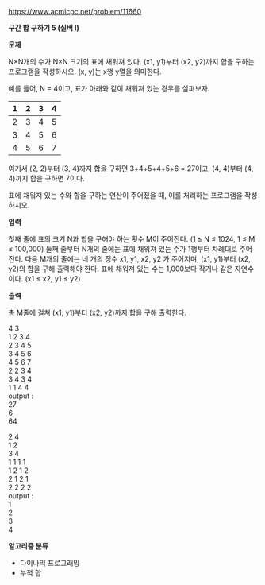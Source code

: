 https://www.acmicpc.net/problem/11660

**구간 합 구하기 5 (실버 I)**

**문제**

N×N개의 수가 N×N 크기의 표에 채워져 있다. (x1, y1)부터 (x2, y2)까지 합을 구하는 프로그램을 작성하시오. (x, y)는 x행 y열을 의미한다.

예를 들어, N = 4이고, 표가 아래와 같이 채워져 있는 경우를 살펴보자.

| 1   | 	2  | 	3  | 	4  |
|-----|-----|-----|-----|
| 2   | 	3  | 	4  | 	5  |
| 3   | 	4  | 	5  | 	6  |
| 4   | 	5  | 	6  | 	7  |

여기서 (2, 2)부터 (3, 4)까지 합을 구하면 3+4+5+4+5+6 = 27이고, (4, 4)부터 (4, 4)까지 합을 구하면 7이다.

표에 채워져 있는 수와 합을 구하는 연산이 주어졌을 때, 이를 처리하는 프로그램을 작성하시오.

**입력**

첫째 줄에 표의 크기 N과 합을 구해야 하는 횟수 M이 주어진다. (1 ≤ N ≤ 1024, 1 ≤ M ≤ 100,000) 둘째 줄부터 N개의 줄에는 표에 채워져 있는 수가 1행부터 차례대로 주어진다. 다음 M개의 줄에는 네 개의 정수 x1, y1, x2, y2 가 주어지며, (x1, y1)부터 (x2, y2)의 합을 구해 출력해야 한다. 표에 채워져 있는 수는 1,000보다 작거나 같은 자연수이다. (x1 ≤ x2, y1 ≤ y2)

**출력**

총 M줄에 걸쳐 (x1, y1)부터 (x2, y2)까지 합을 구해 출력한다.

4 3<br>
1 2 3 4<br>
2 3 4 5<br>
3 4 5 6<br>
4 5 6 7<br>
2 2 3 4<br>
3 4 3 4<br>
1 1 4 4<br>
output :<br>
27<br>
6<br>
64

2 4<br>
1 2<br>
3 4<br>
1 1 1 1<br>
1 2 1 2<br>
2 1 2 1<br>
2 2 2 2<br>
output :<br>
1<br>
2<br>
3<br>
4

**알고리즘 분류**

- 다이나믹 프로그래밍
- 누적 합